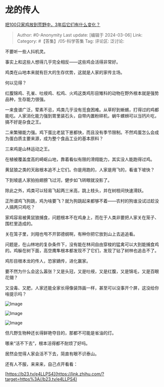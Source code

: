 # 龙的传人
[把100只家鸡放到荒野中，3年后它们有什么变化？](https://www.zhihu.com/question/434124471/answer/3419239851)

> Author: #0-Anonymity
> Last update: [编辑于 2024-03-06]
> Link:
> Category: #【答集】/05-科学答集 
> Tag: 
> 评论区:
> 泛讨论:

不要听一些人抖机灵。

事实上和这些人想得几乎完全相反——这些鸡会活得非常好。

鸡类在山地本来就有巨大的生存优势，这就是人家的家传主场。

何以见得？

红腹锦鸡、孔雀、吐绶鸡、松鸡、火鸡这类鸡形目雉科的动物在野外根本就是强势品种，生存能力很强。

一来食谱广泛，荤素不忌，鸡类几乎没有觅食困难。从草籽到蜥蜴，打得过的鸡都能吃。人家消化能力强到胃里装石头，自带内置粉碎机，蜗牛螺蛳可以当钙片吃，搞不好是杂食之王。

二来繁殖能力强。鸡下蛋比老鼠下崽都快，而且没有季节限制。不然鸡蛋怎么会成为蛋白质主要来源，成为整个食品工业的基本原料？

三来鸡是山林运动之王。

在植被覆盖度高的崎岖山地，靠着看似有限的滑翔能力，其实没人能跑得过鸡。

黄鼠狼之类的天敌根本追不上它们。你是用跑的，人家是用飞的，看谁下坡快？

下到坡底人家拍拍翅膀飞过河，健步如飞转眼就没影了。

除此之外，鸡类可以轻易飞起两三米高，跳上枝头，并在树枝间快速滑跃。

正所谓鸡飞狗跳，鸡为啥要飞？就为狗跳起来都够不着——农村的狗谁没试过趁没人搞两只鸡吃？

家鸡容易被黄鼠狼捕食，问题根本不在鸡身上，而在于人类非要把人家关在笼子、围栏里造成的。

关在笼子里，刘翔也甩不开郭德纲啊，有种你把它放到山上去追追看。

问题是，在山林地的复杂条件下，没有能在林间自由穿梭的猛禽可以大到能捕食鸡的。鸡躲在树下面，高空鹰隼根本都发现不了它们，发现了钻了树林也追击不了。

鸡形目根本龙的传人，恐家嫡传，进化赢家。

要不然为什么会这么嚣张？又是头冠，又是吐绶，又是红腹，又是锦毛，又是百眼花翎？

又没毒、又肥，人家还能全家长得像装饰画一样，甚至可以没事开个屏，这没给你啥提示吗？

![Image](https://picx.zhimg.com/50/v2-dd95ed8acf8e9a0c424e005643906e5f_720w.jpg?source=2c26e567)

![Image](https://pica.zhimg.com/50/v2-af16eda01d236de597d7bcf4bf957368_720w.jpg?source=2c26e567)

![Image](https://pica.zhimg.com/50/v2-aaef97380d16cffe590c2d6160bdfa3c_720w.jpg?source=2c26e567)

但凡野生物种还长得鲜艳夺目的，那都不可能是省油的灯。

哪来“活不下去”，根本活得都不耐烦了好吗。

居然会觉得人家会活不下去，简直有眼不识泰山。

还有人不服，来来来，自己点开看看：

[https://b23.tv/e4LLPS4](https://link.zhihu.com/?target=https%3A//b23.tv/e4LLPS4)